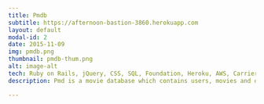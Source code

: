 ```yaml
---
title: Pmdb
subtitle: https://afternoon-bastion-3860.herokuapp.com
layout: default
modal-id: 2
date: 2015-11-09
img: pmdb.png
thumbnail: pmdb-thum.png
alt: image-alt
tech: Ruby on Rails, jQuery, CSS, SQL, Foundation, Heroku, AWS, Carrierwave, Pg_search, Device
description: Pmd is a movie database which contains users, movies and directors. The user is able to sign up for a profile and edit it any time. Any user can add or edit a Movie or Director in the database. Every movie has review comments and ratings. The user can only edit and delete reviews that belong to him. Only the administrator can delete a movie or a director. Additionally there is a search bar which searches by title of a movie.

---
```

